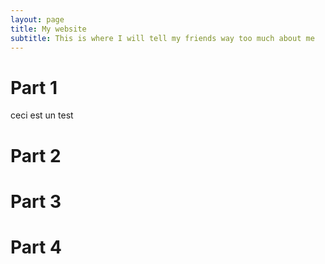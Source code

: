 ```yaml
---
layout: page
title: My website
subtitle: This is where I will tell my friends way too much about me
---
```


# Part 1
ceci est un test
# Part 2

# Part 3

# Part 4

